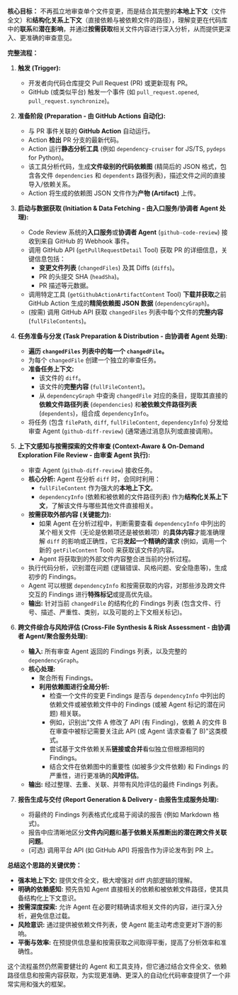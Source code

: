 **核心目标：** 不再孤立地审查单个文件变更，而是结合其完整的**本地上下文**（文件全文）和**结构化关系上下文**（直接依赖与被依赖文件的路径），理解变更在代码库中的**联系**和**潜在影响**，并通过**按需获取**相关文件内容进行深入分析，从而提供更深入、更准确的审查意见。

**完整流程：**

1.  **触发 (Trigger):**

    - 开发者向代码仓库提交 Pull Request (PR) 或更新现有 PR。
    - GitHub (或类似平台) 触发一个事件 (如 `pull_request.opened`, `pull_request.synchronize`)。

2.  **准备阶段 (Preparation - 由 GitHub Actions 自动化):**

    - 与 PR 事件关联的 **GitHub Action** 自动运行。
    - Action **检出** PR 分支的最新代码。
    - Action 运行**静态分析工具** (例如 `dependency-cruiser` for JS/TS, `pydeps` for Python)。
    - 该工具分析代码，生成**文件级别的代码依赖图** (精简后的 JSON 格式，包含各文件 `dependencies` 和 `dependents` 路径列表)，描述文件之间的直接导入/依赖关系。
    - Action 将生成的依赖图 JSON 文件作为**产物 (Artifact)** 上传。

3.  **启动与数据获取 (Initiation & Data Fetching - 由入口服务/协调者 Agent 处理):**

    - Code Review 系统的**入口服务**或**协调者 Agent** (`github-code-review`) 接收到来自 GitHub 的 Webhook 事件。
    - 调用 GitHub API (`getPullRequestDetail` Tool) 获取 PR 的详细信息，关键信息包括：
      - **变更文件列表** (`changedFiles`) 及其 Diffs (`diffs`)。
      - PR 的头提交 SHA (`headSha`)。
      - PR 描述等元数据。
    - 调用特定工具 (`getGithubActionArtifactContent` Tool) **下载并获取**之前 GitHub Action 生成的**精简依赖图 JSON 数据** (`dependencyGraph`)。
    - (按需) 调用 GitHub API 获取 `changedFiles` 列表中每个文件的**完整内容** (`fullFileContents`)。

4.  **任务准备与分发 (Task Preparation & Distribution - 由协调者 Agent 处理):**

    - **遍历 `changedFiles` 列表中的每一个 `changedFile`。**
    - 为每个 `changedFile` 创建一个独立的审查任务。
    - **准备任务上下文:**
      - 该文件的 `diff`。
      - 该文件的**完整内容** (`fullFileContent`)。
      - 从 `dependencyGraph` 中查询 `changedFile` 对应的条目，提取其直接的**依赖文件路径列表** (`dependencies`) 和**被依赖文件路径列表** (`dependents`)，组合成 `dependencyInfo`。
    - 将任务 (包含 `filePath`, `diff`, `fullFileContent`, `dependencyInfo`) 分发给审查 Agent (`github-diff-review`) (通常通过消息队列或直接调用)。

5.  **上下文感知与按需探索的文件审查 (Context-Aware & On-Demand Exploration File Review - 由审查 Agent 执行):**

    - 审查 Agent (`github-diff-review`) 接收任务。
    - **核心分析:** Agent 在分析 `diff` 时，会同时利用：
      - `fullFileContent` 作为强大的**本地上下文**。
      - `dependencyInfo` (依赖和被依赖的文件路径列表) 作为**结构化关系上下文**，了解该文件与哪些其他文件直接相关。
    - **按需获取外部内容 (关键能力):**
      - 如果 Agent 在分析过程中，判断需要查看 `dependencyInfo` 中列出的某个相关文件（无论是依赖项还是被依赖项）的**具体内容**才能准确理解 `diff` 的影响或正确性，它将**发起一个精确的请求** (例如，调用一个新的 `getFileContent` Tool) 来获取该文件的内容。
      - Agent 将获取到的外部文件内容整合进当前的分析过程。
    - 执行代码分析，识别潜在问题 (逻辑错误、风格问题、安全隐患等)，生成初步的 Findings。
    - Agent 可以根据 `dependencyInfo` 和按需获取的内容，对那些涉及跨文件交互的 Findings 进行**特殊标记**或提高优先级。
    - **输出:** 针对当前 `changedFile` 的结构化的 Findings 列表 (包含文件、行号、描述、严重性、类别，以及可能的上下文相关标记)。

6.  **跨文件综合与风险评估 (Cross-File Synthesis & Risk Assessment - 由协调者 Agent/聚合服务处理):**

    - **输入:** 所有审查 Agent 返回的 Findings 列表，以及完整的 `dependencyGraph`。
    - **核心处理:**
      - 聚合所有 Findings。
      - **利用依赖图进行全局分析:**
        - 检查一个文件的变更 Findings 是否与 `dependencyInfo` 中列出的依赖文件或被依赖文件中的 Findings (或被 Agent 标记的潜在问题) 相关联。
        - 例如，识别出"文件 A 修改了 API (有 Finding)，依赖 A 的文件 B 在审查中被标记需要关注此 API (或 Agent 请求查看了 B)"这类模式。
        - 尝试基于文件依赖关系**链接或合并**看似独立但根源相同的 Findings。
        - 结合文件在依赖图中的重要性 (如被多少文件依赖) 和 Findings 的严重性，进行更准确的**风险评估**。
    - **输出:** 经过整理、去重、关联、并带有风险评估的最终 Findings 列表。

7.  **报告生成与交付 (Report Generation & Delivery - 由报告生成服务处理):**
    - 将最终的 Findings 列表格式化成易于阅读的报告 (例如 Markdown 格式)。
    - 报告中应清晰地区分**文件内问题**和**基于依赖关系推断出的潜在跨文件关联问题**。
    - (可选) 调用平台 API (如 GitHub API) 将报告作为评论发布到 PR 上。

**总结这个思路的关键优势：**

- **强本地上下文:** 提供文件全文，极大增强对 diff 内部逻辑的理解。
- **明确的依赖感知:** 预先告知 Agent 直接相关的依赖和被依赖文件路径，使其具备结构化上下文意识。
- **按需深度探索:** 允许 Agent 在必要时精确请求相关文件的内容，进行深入分析，避免信息过载。
- **风险意识:** 通过提供被依赖文件列表，使 Agent 能主动考虑变更对下游的影响。
- **平衡与效率:** 在预提供信息量和按需获取之间取得平衡，提高了分析效率和准确性。

这个流程虽然仍然需要健壮的 Agent 和工具支持，但它通过结合文件全文、依赖路径信息和按需内容获取，为实现更准确、更深入的自动化代码审查提供了一个非常实用和强大的框架。
